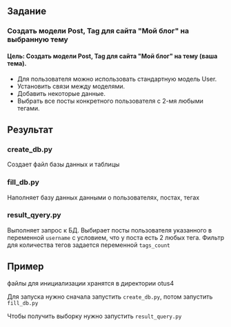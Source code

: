 ## Задание
### Создать модели Post, Tag для сайта "Мой блог" на выбранную тему
#### Цель: Создать модели Post, Tag для сайта "Мой блог" на тему (ваша тема). 
 * Для пользователя можно использовать стандартную модель User. 
 * Установить связи между моделями. 
 * Добавить некоторые данные. 
 * Выбрать все посты конкретного пользователя с 2-мя любыми тегами.
 
## Результат
### create_db.py
Создает файл базы данных и таблицы

### fill_db.py
Наполняет базу данных данными о пользователях, постах, тегах

### result_qyery.py
Выполняет запрос к БД. 
Выбирает посты пользователя указанного в переменной `username` с условием, что у поста есть 2 любых тега.
Фильтр для количества тегов задается переменной `tags_count`

## Пример
файлы для инициализации хранятся в директории otus4

Для запуска нужно сначала запустить `create_db.py`, потом запустить `fill_db.py`

Чтобы получить выборку нужно запустить `result_query.py`

